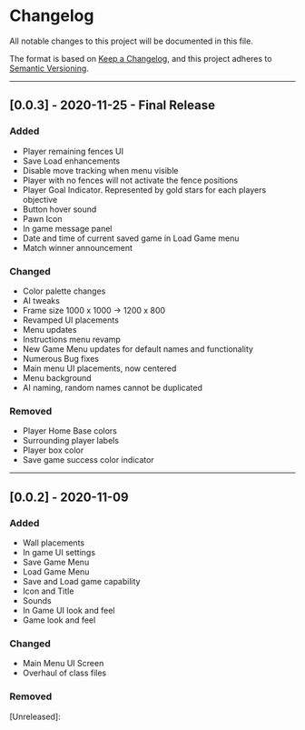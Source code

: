 # Changelog

All notable changes to this project will be documented in this file.

The format is based on [Keep a Changelog](https://keepachangelog.com/en/1.0.0/),
and this project adheres to [Semantic Versioning](https://semver.org/spec/v2.0.0.html).

---

## [0.0.3] - 2020-11-25 - Final Release

### Added

- Player remaining fences UI
- Save Load enhancements
- Disable move tracking when menu visible
- Player with no fences will not activate the fence positions
- Player Goal Indicator. Represented by gold stars for each players objective
- Button hover sound
- Pawn Icon
- In game message panel
- Date and time of current saved game in Load Game menu
- Match winner announcement
### Changed

- Color palette changes
- AI tweaks
- Frame size 1000 x 1000 -> 1200 x 800
- Revamped UI placements
- Menu updates
- Instructions menu revamp
- New Game Menu updates for default names and functionality
- Numerous Bug fixes
- Main menu UI placements, now centered
- Menu background
- AI naming, random names cannot be duplicated

### Removed

- Player Home Base colors
- Surrounding player labels
- Player box color
- Save game success color indicator

---

## [0.0.2] - 2020-11-09
### Added
- Wall placements
- In game UI settings
- Save Game Menu
- Load Game Menu
- Save and Load game capability
- Icon and Title
- Sounds
- In Game UI look and feel
- Game look and feel

### Changed
- Main Menu UI Screen
- Overhaul of class files

### Removed

[Unreleased]:

